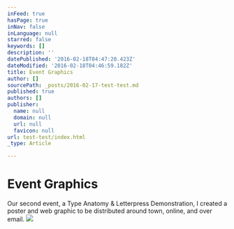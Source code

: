 ```yaml
---
inFeed: true
hasPage: true
inNav: false
inLanguage: null
starred: false
keywords: []
description: ''
datePublished: '2016-02-18T04:47:20.423Z'
dateModified: '2016-02-18T04:46:59.182Z'
title: Event Graphics
author: []
sourcePath: _posts/2016-02-17-test-test.md
published: true
authors: []
publisher:
  name: null
  domain: null
  url: null
  favicon: null
url: test-test/index.html
_type: Article

---
```

# Event Graphics

Our second event, a Type Anatomy & Letterpress 
Demonstration, I created a poster and web graphic to be distributed 
around town, online, and over email.
![](https://the-grid-user-content.s3-us-west-2.amazonaws.com/af6f928b-4f2b-49d6-a27c-bc029e623682.png)